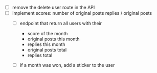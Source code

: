 * [ ] remove the delete user route in the API
* [ ] implement scores: number of original posts replies / original posts
  * [ ] endpoint that return all users with their
    * score of the month
    * original posts this month
    * replies this month
    * original posts total
    * replies total
  * [ ] if a month was won, add a sticker to the user

